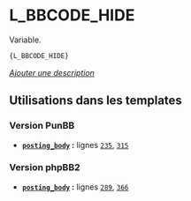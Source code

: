# L_BBCODE_HIDE


Variable.

```html
{L_BBCODE_HIDE}
```

[*Ajouter une description*](https://fa-tvars.appspot.com/var/L_BBCODE_HIDE)

## Utilisations dans les templates

### Version PunBB
* __[`posting_body`](../tpl/var/punbb/posting_body.md#readme) :__ lignes [`235`](../tpl/src/punbb/posting_body.tpl#L235), [`315`](../tpl/src/punbb/posting_body.tpl#L315)

### Version phpBB2
* __[`posting_body`](../tpl/var/subsilver/posting_body.md#readme) :__ lignes [`289`](../tpl/src/subsilver/posting_body.tpl#L289), [`366`](../tpl/src/subsilver/posting_body.tpl#L366)